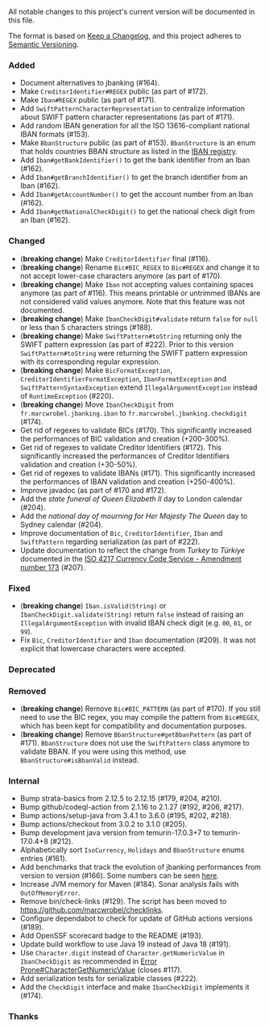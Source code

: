 All notable changes to this project's current version will be documented in this file.

The format is based on [Keep a Changelog](https://keepachangelog.com/en/1.0.0/), and this project adheres
to [Semantic Versioning](https://semver.org/spec/v2.0.0.html).

### Added

- Document alternatives to jbanking (#164).
- Make `CreditorIdentifier#REGEX` public (as part of #172).
- Make `Iban#REGEX` public (as part of #171).
- Add `SwiftPatternCharacterRepresentation` to centralize information about SWIFT pattern character representations (as
  part of #171).
- Add random IBAN generation for all the ISO 13616-compliant national IBAN formats (#153).
- Make `BbanStructure` public (as part of #153). `BbanStructure` is an enum that holds countries BBAN structure as
  listed in the [IBAN registry](https://www.iso13616.org).
- Add `Iban#getBankIdentifier()` to get the bank identifier from an Iban (#162).
- Add `Iban#getBranchIdentifier()` to get the branch identifier from an Iban (#162).
- Add `Iban#getAccountNumber()` to get the account number from an Iban (#162).
- Add `Iban#getNationalCheckDigit()` to get the national check digit from an Iban (#162).

### Changed

- (**breaking change**) Make `CreditorIdentifier` final (#116).
- (**breaking change**) Rename `Bic#BIC_REGEX` to `Bic#REGEX` and change it to not accept lower-case characters anymore
  (as part of #170).
- (**breaking change**) Make `Iban` not accepting values containing spaces anymore (as part of #116). This means
  printable or untrimmed IBANs are not considered valid values anymore. Note that this feature was not documented.
- (**breaking change**) Make `IbanCheckDigit#validate` return `false` for `null` or less than 5 characters strings
  (#188).
- (**breaking change**) Make `SwiftPattern#toString` returning only the SWIFT pattern expression (as part of #222).
  Prior to this version `SwiftPattern#toString` were returning the SWIFT pattern expression with its corresponding
  regular expression.
- (**breaking change**) Make `BicFormatException`, `CreditorIdentifierFormatException`, `IbanFormatException` and
  `SwiftPatternSyntaxException` extend `IllegalArgumentException` instead of `RuntimeException` (#220).
- (**breaking change**) Move `IbanCheckDigit` from `fr.marcwrobel.jbanking.iban` to `fr.marcwrobel.jbanking.checkdigit`
  (#174).
- Get rid of regexes to validate BICs (#170). This significantly increased the performances of BIC validation and
  creation (+200-300%).
- Get rid of regexes to validate Creditor Identifiers (#172). This significantly increased the performances of
  Creditor Identifiers validation and creation (+30-50%).
- Get rid of regexes to validate IBANs (#171). This significantly increased the performances of IBAN validation and
  creation (+250-400%).
- Improve javadoc (as part of #170 and #172).
- Add the _state funeral of Queen Elizabeth II_ day to London calendar (#204).
- Add the _national day of mourning for Her Majesty The Queen_ day to Sydney calendar (#204).
- Improve documentation of `Bic`, `CreditorIdentifier`, `Iban` and `SwiftPattern` regarding serialization (as part of
  #222).
- Update documentation to reflect the change from _Turkey_ to _Türkiye_ documented in the [ISO 4217 Currency Code
  Service - Amendment number 173](https://www.six-group.com/en/products-services/financial-information/data-standards.html)
  (#207).

### Fixed

- (**breaking change**) `Iban.isValid(String)` or `IbanCheckDigit.validate(String)` return `false` instead of raising an
  `IllegalArgumentException` with invalid IBAN check digit (e.g. `00`, `01`, or `99`).
- Fix `Bic`, `CreditorIdentifier` and `Iban` documentation (#209). It was not explicit that lowercase characters were
  accepted.

### Deprecated

### Removed

- (**breaking change**) Remove `Bic#BIC_PATTERN` (as part of #170). If you still need to use the BIC regex, you may
  compile the pattern from `Bic#REGEX`, which has been kept for compatibility and documentation purposes.
- (**breaking change**) Remove `BbanStructure#getBbanPattern` (as part of #171). `BbanStructure` does not use the
  `SwiftPattern` class anymore to validate BBAN. If you were using this method, use `BbanStructure#isBbanValid` instead.

### Internal

- Bump strata-basics from 2.12.5 to 2.12.15 (#179, #204, #210).
- Bump github/codeql-action from 2.1.16 to 2.1.27 (#192, #206, #217).
- Bump actions/setup-java from 3.4.1 to 3.6.0 (#195, #202, #218).
- Bump actions/checkout from 3.0.2 to 3.1.0 (#205).
- Bump development java version from temurin-17.0.3+7 to temurin-17.0.4+8 (#212).
- Alphabetically sort `IsoCurrency`, `Holidays` and `BbanStructure` enums entries (#161).
- Add benchmarks that track the evolution of jbanking performances from version to version (#166). Some numbers can be
  seen [here](benchmarks/README.md).
- Increase JVM memory for Maven (#184). Sonar analysis fails with `OutOfMemoryError`.
- Remove bin/check-links (#129). The script has been moved to https://github.com/marcwrobel/checklinks.
- Configure dependabot to check for update of GitHub actions versions (#189).
- Add OpenSSF scorecard badge to the README (#193).
- Update build workflow to use Java 19 instead of Java 18 (#191).
- Use `Character.digit` instead of `Character.getNumericValue` in `IbanCheckDigit` as recommended in
  [Error Prone#CharacterGetNumericValue](https://errorprone.info/bugpattern/CharacterGetNumericValue) (closes #117).
- Add serialization tests for serializable classes (#222).
- Add the `CheckDigit` interface and make `IbanCheckDigit` implements it (#174).

### Thanks
